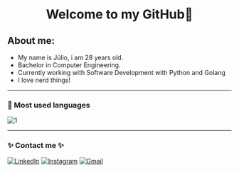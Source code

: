 <h1 align="center">
   Welcome to my GitHub🚀
  </h1>
  

## About me:
- My name is Júlio, i am 28 years old.
- Bachelor in Computer Engineering.
- Currently working with Software Development with Python and Golang
- I love nerd things!
<hr>

### 🔭 Most used languages
![1](https://github-readme-stats.vercel.app/api/top-langs/?username=juliocmalvares&hide=yacc,makefile,cuda&theme=tokyonight&layout=compact&langs_count=10&border_radius=10&hide_border=true)

<hr>

### ✨ Contact me ✨

[<img alt="LinkedIn" src="https://img.shields.io/badge/linkedin%20-%230077B5.svg?&style=for-the-badge&logo=linkedin&logoColor=white"/>](https://www.linkedin.com/in/juliocmalvares/)
[<img alt="Instagram" src="https://img.shields.io/badge/juliocmalvares%20-%23E4405F.svg?&style=for-the-badge&logo=Instagram&logoColor=white"/>](https://www.instagram.com/juliocmalvares/)
[<img alt="Gmail" src="https://img.shields.io/badge/Gmail-D14836?style=for-the-badge&logo=gmail&logoColor=white" />](mailto:juliocmalvares07@gmail.com)
